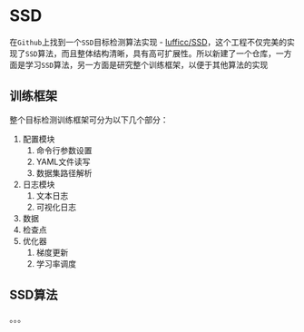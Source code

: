 # SSD

在`Github`上找到一个`SSD`目标检测算法实现 - [lufficc/SSD](https://github.com/lufficc/SSD)，这个工程不仅完美的实现了`SSD`算法，而且整体结构清晰，具有高可扩展性。所以新建了一个仓库，一方面是学习`SSD`算法，另一方面是研究整个训练框架，以便于其他算法的实现

## 训练框架

整个目标检测训练框架可分为以下几个部分：

1. 配置模块
      1. 命令行参数设置
      2. YAML文件读写
      3. 数据集路径解析
2. 日志模块
      1. 文本日志
      2. 可视化日志
3. 数据
4. 检查点
5. 优化器
      1. 梯度更新
      2. 学习率调度

## SSD算法

。。。